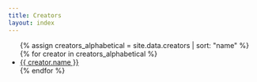 ```yaml
---
title: Creators
layout: index
---
```


<ul>
{% assign creators_alphabetical = site.data.creators | sort: "name" %}
{% for creator in creators_alphabetical %}
  <li><a href = "{{ creator.homepage }}">{{ creator.name }}</a></li>
{% endfor %}
</ul>

